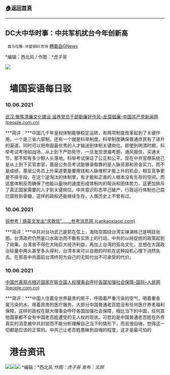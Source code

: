 ###  [:house:返回首頁](https://github.com/ourhimalayas/txt)
---


## DC大中华时事：中共军机扰台今年创新高
` 喜马拉雅-华盛顿DC农场` [轉載自GNews](https://gnews.org/zh-hans/1576504/)

*编辑：西北风 / 作图：*虎子哥

![](http://himalayawashingtondc.org/wp-content/uploads/2021/08/ScreenShot-2021-08-01-at-17.25.09@2x.png)

#   墙国妄语每日驳

### 10.06.2021

[武汉:聚焦清廉文化建设 滋养党员干部勤廉好作风–反腐倡廉-中国共产党新闻网 (people.com.cn)](http://fanfu.people.com.cn/n1/2021/1006/c64371-32246064.html)

***简评：***中国几千年皇权体制能够稳定运转，有两项制度改革起到了关键作用。一个是三省六部制，还有一个就是科举制度。科举制度确保普通庶民有了进升的渠道，同时可以把帝国最优秀的人才输送到体制关键岗位。即使到明清时期，科举考试考场如战场，从上到下严防死守，一旦发现泄漏考题，通风报信，买通关节，那不知有多少颗人头落地。科举考试保证了公正和公平。现在中共官僚系统己是从上到下买官卖官，基层公务员考试能够录取靠的是人脉资源和资金实力，而不是成绩，基层公务员上升渠道更是要用钱和人脉堆积才能上升的机会，相互竞争更是不择手段，在这个逆淘汰的体制里，有才能和正直的人根本没有生存的空间。而这套体制反而确保了他能以最快的速度形成体制内的帮派和团体势力，这更加排斥了真正国家需要的人才到关键岗位。中共意识形态早己破产，行政运行体制也己腐烂腐败到骨髓，这样的政权还能继续生存，人类历史上不曾有过。

### 10.06.2021

[锐参考 | 蔡英文发出“求救信”……\_参考消息网 (cankaoxiaoxi.com)](http://m.cankaoxiaoxi.com/in-depth/20211005/2455797.shtml)

***简评：***中共对台功武己是箭在弦上，海陆空围绕台湾实弹演练己是明目张胆。台湾政府仍然是口水政治而不敢有实质上的行动。中共的以经促统的政策起到了效果。台湾舍不得在大陆巨大经济利益，再加上台湾的孤岛文化，总想在大国政治较量中两头甚至多头得利，台湾本来可以自救的时机在这种投机心理下消然失去。在邪恶中共面前台湾终将为自己的无知付出不可承受的代价。

### 10.06.2021

[中国代表观点相近国家在联合国人权理事会呼吁各国加强社会保障–国际–人民网 (people.com.cn)](http://world.people.com.cn/n1/2021/1006/c1002-32246128.html)

***简评：***中国人住着全世界最贵的房子，呼吸着严重污染的空气，喝着重金属污染的水，用着昂贵的医疗服务，大部分中国普通老百姓没有任何医疗养老福利保障，这样的政权在联大理事会呼吁各国加强社会保障，相比当下的中国，任何其他国家都不会有中国老百姓遭受的无人权的现状。可悲的是中国普通老百姓在外界真实的消息被中共封锁而不能分析理解自己当下的情形下，而且很自嗨，觉得这一切都是应该的正常的。中共己让老百姓愚昧到自嗨的程度，这才是最可怕的

#   港台资讯
![](https://media.discordapp.net/attachments/858887785507323904/895175245474959360/01.png?width=1043&amp;height=586)![](https://media.discordapp.net/attachments/858887785507323904/895175318967582750/02.png?width=1043&amp;height=586)![](https://media.discordapp.net/attachments/858887785507323904/895175375750070332/03.png?width=1043&amp;height=586)
*编辑：*西北风
*作图：虎子哥
发布：文顾*

